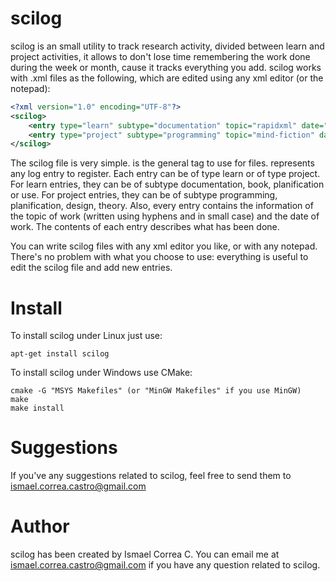 # scilog
scilog is an small utility to track research activity, divided between learn and project activities, it allows to don't lose time remembering the work done during the week or month, cause it tracks everything you add.
scilog works with .xml files as the following, which are edited using any xml editor (or the notepad):

```xml
<?xml version="1.0" encoding="UTF-8"?>
<scilog>
	<entry type="learn" subtype="documentation" topic="rapidxml" date="07/12/2017">I've searched readed about XML parsers, and I've finally decided to learn rapidxml to use for my C++ projects.</entry>
	<entry type="project" subtype="programming" topic="mind-fiction" date="07/12/2017">I've programmed the list and summary commands of scilog CLI.</entry>
</scilog>
```

The scilog file is very simple. <scilog> is the general tag to use for <scilog> files. <entry> represents any log entry to register. Each entry can be of type learn or of type project. For learn entries, they can be of subtype documentation, book, planification or use. For project entries, they can be of subtype programming, planification, design, theory. Also, every entry contains the information of the topic of work (written using hyphens and in small case) and the date of work. The contents of each entry describes what has been done.

You can write scilog files with any xml editor you like, or with any notepad. There's no problem with what you choose to use: everything is useful to edit the scilog file and add new entries.

# Install
To install scilog under Linux just use:

```
apt-get install scilog
```

To install scilog under Windows use CMake:

```
cmake -G "MSYS Makefiles" (or "MinGW Makefiles" if you use MinGW)
make
make install
```

# Suggestions
If you've any suggestions related to scilog, feel free to send them to ismael.correa.castro@gmail.com

# Author
scilog has been created by Ismael Correa C. You can email me at ismael.correa.castro@gmail.com if you have any question related to scilog.
